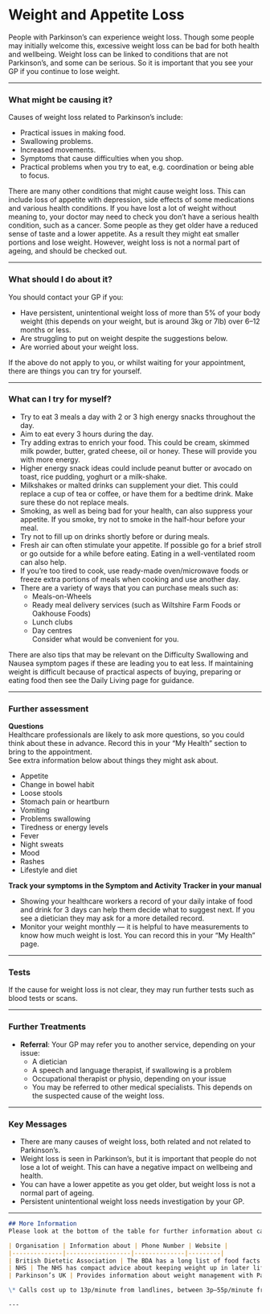 # Weight and Appetite Loss

People with Parkinson’s can experience weight loss. Though some people may initially welcome this, excessive weight loss can be bad for both health and wellbeing. Weight loss can be linked to conditions that are not Parkinson’s, and some can be serious. So it is important that you see your GP if you continue to lose weight.  

---

### What might be causing it?

Causes of weight loss related to Parkinson’s include:  
- Practical issues in making food.  
- Swallowing problems.  
- Increased movements.  
- Symptoms that cause difficulties when you shop.  
- Practical problems when you try to eat, e.g. coordination or being able to focus.  

There are many other conditions that might cause weight loss. This can include loss of appetite with depression, side effects of some medications and various health conditions. If you have lost a lot of weight without meaning to, your doctor may need to check you don’t have a serious health condition, such as a cancer. Some people as they get older have a reduced sense of taste and a lower appetite. As a result they might eat smaller portions and lose weight. However, weight loss is not a normal part of ageing, and should be checked out.  

---

### What should I do about it?

You should contact your GP if you:  
- Have persistent, unintentional weight loss of more than 5% of your body weight (this depends on your weight, but is around 3kg or 7lb) over 6–12 months or less.  
- Are struggling to put on weight despite the suggestions below.  
- Are worried about your weight loss.  

If the above do not apply to you, or whilst waiting for your appointment, there are things you can try for yourself.  

---

### What can I try for myself?

- Try to eat 3 meals a day with 2 or 3 high energy snacks throughout the day.  
- Aim to eat every 3 hours during the day.  
- Try adding extras to enrich your food. This could be cream, skimmed milk powder, butter, grated cheese, oil or honey. These will provide you with more energy.  
- Higher energy snack ideas could include peanut butter or avocado on toast, rice pudding, yoghurt or a milk-shake.  
- Milkshakes or malted drinks can supplement your diet. This could replace a cup of tea or coffee, or have them for a bedtime drink. Make sure these do not replace meals.  
- Smoking, as well as being bad for your health, can also suppress your appetite. If you smoke, try not to smoke in the half-hour before your meal.  
- Try not to fill up on drinks shortly before or during meals.  
- Fresh air can often stimulate your appetite. If possible go for a brief stroll or go outside for a while before eating. Eating in a well-ventilated room can also help.  
- If you’re too tired to cook, use ready-made oven/microwave foods or freeze extra portions of meals when cooking and use another day.  
- There are a variety of ways that you can purchase meals such as:  
  - Meals-on-Wheels  
  - Ready meal delivery services (such as Wiltshire Farm Foods or Oakhouse Foods)  
  - Lunch clubs  
  - Day centres  
  Consider what would be convenient for you.  

There are also tips that may be relevant on the Difficulty Swallowing and Nausea symptom pages if these are leading you to eat less. If maintaining weight is difficult because of practical aspects of buying, preparing or eating food then see the Daily Living page for guidance.  

---

### Further assessment

**Questions**  
Healthcare professionals are likely to ask more questions, so you could think about these in advance. Record this in your “My Health” section to bring to the appointment.  
See extra information below about things they might ask about.  

- Appetite  
- Change in bowel habit  
- Loose stools  
- Stomach pain or heartburn  
- Vomiting  
- Problems swallowing  
- Tiredness or energy levels  
- Fever  
- Night sweats  
- Mood  
- Rashes  
- Lifestyle and diet  

**Track your symptoms in the Symptom and Activity Tracker in your manual**  
- Showing your healthcare workers a record of your daily intake of food and drink for 3 days can help them decide what to suggest next. If you see a dietician they may ask for a more detailed record.  
- Monitor your weight monthly — it is helpful to have measurements to know how much weight is lost. You can record this in your “My Health” page.  

---

### Tests

If the cause for weight loss is not clear, they may run further tests such as blood tests or scans.  

---

### Further Treatments

- **Referral**: Your GP may refer you to another service, depending on your issue:  
  - A dietician  
  - A speech and language therapist, if swallowing is a problem  
  - Occupational therapist or physio, depending on your issue  
  - You may be referred to other medical specialists. This depends on the suspected cause of the weight loss.  

---

### Key Messages

- There are many causes of weight loss, both related and not related to Parkinson’s.  
- Weight loss is seen in Parkinson’s, but it is important that people do not lose a lot of weight. This can have a negative impact on wellbeing and health.  
- You can have a lower appetite as you get older, but weight loss is not a normal part of ageing.  
- Persistent unintentional weight loss needs investigation by your GP.  

---
```markdown
## More Information  
Please look at the bottom of the table for further information about call charges.  

| Organisation | Information about | Phone Number | Website |
|--------------|------------------|--------------|---------|
| British Dietetic Association | The BDA has a long list of food facts which you can filter by age, nutrition and more. | 0121 200 8080 * | [www.bda.uk.com/food-health/food-facts/all-food-fact-sheets.html](www.bda.uk.com/food-health/food-facts/all-food-fact-sheets.html) |
| NHS | The NHS has compact advice about keeping weight up in later life; including how to eat with appetite loss and boosting calorie intake. |  | [www.nhs.uk/live-well/healthy-weight/keeping-your-weight-up-in-later-life/](www.nhs.uk/live-well/healthy-weight/keeping-your-weight-up-in-later-life/) |
| Parkinson’s UK | Provides information about weight management with Parkinson’s. There is also information about maintaining a healthy, balanced diet. You can view this information online, print it or have it mailed to you. In their magazine there is an article about overcoming weight loss. | 0808 800 0303 <br> Free helpline: open 9am–7pm (Mon–Fri), 10am–2pm (Sat) | Diet and Parkinson’s: [www.parkinsons.org.uk/information-and-support/diet](www.parkinsons.org.uk/information-and-support/diet) <br><br> Overcoming Weight Loss: [www.parkinsons.org.uk/information-and-support/your-magazine/overcoming-weight-loss-parkinsons](www.parkinsons.org.uk/information-and-support/your-magazine/overcoming-weight-loss-parkinsons) |

\* Calls cost up to 13p/minute from landlines, between 3p–55p/minute from mobile phones. You may get this call for free dependent on your phone provider.  

---

